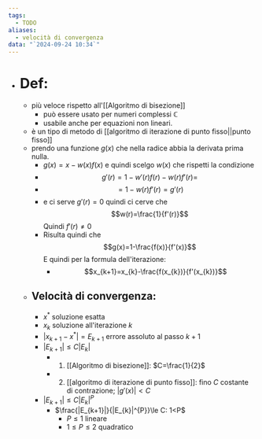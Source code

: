 ```yaml
---
tags:
  - TODO
aliases:
  - velocità di convergenza
data: "`2024-09-24 10:34`"
---
```

- # Def:
	- più veloce rispetto all'[[Algoritmo di bisezione]] 
		- può essere usato per numeri complessi $\mathbb{C}$
		- usabile anche per equazioni non lineari.
	- è un tipo di metodo di [[algoritmo di iterazione di punto fisso||punto fisso]] 
	- prendo una funzione $g(x)$ che nella radice abbia la derivata prima nulla. 
		- $g(x)=x-w(x)f(x)$ e quindi scelgo $w(x)$ che rispetti la condizione
		- $$g'(r)=1-w'(r)f(r)-w(r)f'(r)=$$
		- $$=1-w(r)f'(r)=g'(r)$$
		- e ci serve $g'(r)=0$ quindi ci cerve che $$w(r)=\frac{1}{f'(r)}$$Quindi $f'(r)\ne 0$  
		- Risulta quindi che$$g(x)=1-\frac{f(x)}{f'(x)}$$E quindi per la formula dell'iterazione:
			- $$x_{k+1}=x_{k}-\frac{f(x_{k})}{f'(x_{k})}$$
	 - ## Velocità di convergenza:
		- $x^{*}$ soluzione esatta
		- $x_{k}$ soluzione all'iterazione $k$
		- $|x_{k+1}-x^{*}|=E_{k+1}$ errore assoluto al passo $k+1$ 
		- $|E_{k+1}|\le C|E_{k}|$
			- 1) [[Algoritmo di bisezione]]: $C=\frac{1}{2}$
			- 2) [[algoritmo di iterazione di punto fisso]]: fino $C$ costante di contrazione; $|g'(x)|<C$ 
		- $|E_{k+1}|\le C|E_{k}|^{P}$
			- $\frac{|E_{k+1}|}{|E_{k}|^{P}}\le C: 1<P$
				- $P\leq 1$ lineare
				- $1\le P\le2$ quadratico